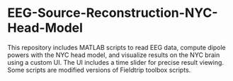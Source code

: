 # EEG-Source-Reconstruction-NYC-Head-Model
This repository includes MATLAB scripts to read EEG data, compute dipole powers with the NYC head model, and visualize results on the NYC brain using a custom UI. The UI includes a time slider for precise result viewing. Some scripts are modified versions of Fieldtrip toolbox scripts.
